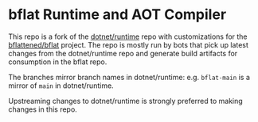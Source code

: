 # bflat Runtime and AOT Compiler

This repo is a fork of the [dotnet/runtime](https://github.com/dotnet/runtime) repo with customizations for the [bflattened/bflat](https://github.com/bflattened/bflat) project. The repo is mostly run by bots that pick up latest changes from the dotnet/runtime repo and generate build artifacts for consumption in the bflat repo.

The branches mirror branch names in dotnet/runtime: e.g. `bflat-main` is a mirror of `main` in dotnet/runtime.

Upstreaming changes to dotnet/runtime is strongly preferred to making changes in this repo.
